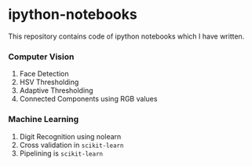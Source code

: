 # ipython-notebooks

This repository contains code of ipython notebooks which I have written.

### Computer Vision
1. Face Detection
2. HSV Thresholding
3. Adaptive Thresholding
4. Connected Components using RGB values

### Machine Learning

1. Digit Recognition using nolearn
2. Cross validation in `scikit-learn`
3. Pipelining is `scikit-learn`

